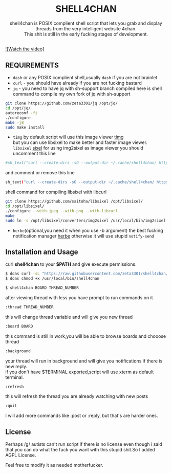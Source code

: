 <h1 align="center">SHELL4CHAN</h1>
<p align="center">shell4chan is POSIX complient shell script that lets you grab and display threads from the very intelligent website 4chan.<br>This shit is still in the early fucking stages of development.
</p>

##
[![Watch the video]](http://0x0.st/H22N.webm)

## REQUIREMENTS

* `dash` or any POSIX complient shell,usually `dash` if you are not brainlet 
* `curl` - you should have already if you are not fucking bastard
* `jq` - you need to have jq with sh-support branch compiled
here is shell command to compile my own fork of jq with sh-support
```sh
git clone https://github.com/zeta3301/jq /opt/jq/
cd /opt/jq/
autoreconf -fi
./configure
make -j8
sudo make install
```
* `timg` by default script will use this image viewer [timg](https://github.com/hzeller/timg/)<br>
but you can use libsixel to make better and faster image viewer.
`libsixel` [sixel](https://github.com/saitoha/libsixel)
for using img2sixel as image viewer you should uncomment this line
```sh
#sh_text("curl --create-dirs -sO --output-dir ~/.cache/shell4chan/ https://i.4cdn.org/\($board)/\(.tim)\(.ext) && img2sixel -w \(.tn_w) -h \(.tn_h) ~/.cache/shell4chan/\(.tim)\(.ext)")#
```
and comment or remove this line
```sh
sh_text("curl --create-dirs -sO --output-dir ~/.cache/shell4chan/ https://i.4cdn.org/\($board)/\(.tim)\(.ext) && timg -g\(.tn_w / 4)x\(.tn_h / 4) ~/.cache/shell4chan/\(.tim)\(.ext)")
```

shell command for compiling libsixel with libcurl
```sh
git clone https://github.com/saitoha/libsixel /opt/libsixel/
cd /opt/libsixel/
./configure --with-jpeg --with-png --with-libcurl 
make
sudo ln -s /opt/libsixel/converters/img2sixel /usr/local/bin/img2sixel
```
* `herbe`(optional,you need it when you use -b argument) the best fucking notification manager [herbe](https://github.com/zeta3301/herbe) otherwise it will use stupid `notify-send`

## Installation and Usage
curl **shell4chan** to your **$PATH** and give execute permissions.

```sh
$ doas curl -sL "https://raw.githubusercontent.com/zeta3301/shell4chan/main/shell4chan" -o /usr/local/bin/shell4chan
$ doas chmod +x /usr/local/bin/shell4chan
```

```sh
$ shell4chan BOARD THREAD_NUMBER
```

after viewing thread with less you have prompt to run commands on it
```sh
:thread THREAD_NUMBER
```
this will change thread variable and will give you new thread

```sh
:board BOARD
```
this command is still in work,you will be able to browse boards and chooose thread

```sh
:background
```
your thread will run in background and will give you notifications if there is new reply.<br>
if you don't have $TERMINAL exported,script will use xterm as default terminal.

```sh
:refresh
```
this will refresh the thread you are already watching with new posts

```sh
:quit
```
I will add more commands like :post or :reply, but that's are harder ones.

## License
Perhaps /g/ autists can't run script if there is no license even though i said that you can do what the fuck you want with this stupid shit.So I added AGPL License.

Feel free to modify it as needed motherfucker.
